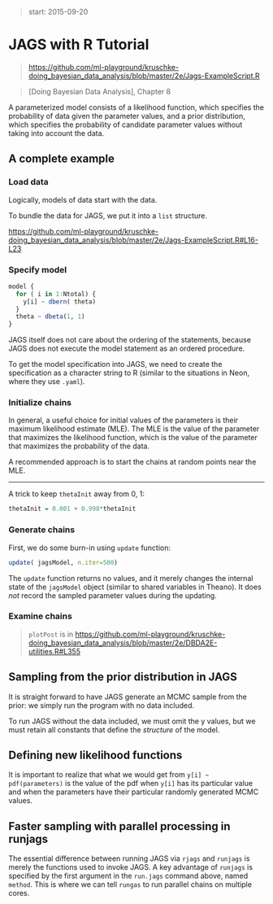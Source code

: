 <!-- toc -->

> start: 2015-09-20

# JAGS with R Tutorial

> https://github.com/ml-playground/kruschke-doing_bayesian_data_analysis/blob/master/2e/Jags-ExampleScript.R

> [Doing Bayesian Data Analysis], Chapter 8

A parameterized model consists of a likelihood function, which specifies the probability of data given the parameter values, and a prior distribution, which specifies the probability of candidate parameter values without taking into account the data. 

## A complete example

### Load data

Logically, models of data start with the data. 

To bundle the data for JAGS, we put it into a `list` structure. 

https://github.com/ml-playground/kruschke-doing_bayesian_data_analysis/blob/master/2e/Jags-ExampleScript.R#L16-L23

### Specify model
```r
model {
  for ( i in 1:Ntotal) {
    y[i] ~ dbern( theta)
  }
  theta ~ dbeta(1, 1)
}
```

JAGS itself does not care about the ordering of the statements, because JAGS does not execute the model statement as an ordered procedure. 

To get the model specification into JAGS, we need to create the specification as a character string to R (similar to the situations in Neon, where they use `.yaml`). 

### Initialize chains

In general, a useful choice for initial values of the parameters is their maximum likelihood estimate (MLE). The MLE is the value of the parameter that maximizes the likelihood function, which is the value of the parameter that maximizes the probability of the data. 

A recommended approach is to start the chains at random points near the MLE. 

---

A trick to keep `thetaInit` away from 0, 1:
```r
thetaInit = 0.001 + 0.998*thetaInit
```

### Generate chains
First, we do some burn-in using `update` function:
```r
update( jagsModel, n.iter=500)
```
The `update` function returns no values, and it merely changes the internal state of the `jagsModel` object (similar to shared variables in Theano). It does *not* record the sampled parameter values during the updating. 

### Examine chains

> `plotPost` is in https://github.com/ml-playground/kruschke-doing_bayesian_data_analysis/blob/master/2e/DBDA2E-utilities.R#L355

## Sampling from the prior distribution in JAGS

It is straight forward to have JAGS generate an MCMC sample from the prior: we simply run the program with no data included. 

To run JAGS without the data included, we must omit the y values, but we must retain all constants that define the *structure* of the model. 

## Defining new likelihood functions
It is important to realize that what we would get from `y[i] ~ pdf(parameters)` is the value of the pdf when `y[i]` has its particular value and when the parameters have their particular randomly generated MCMC values. 

## Faster sampling with parallel processing in runjags

The essential difference between running JAGS via `rjags` and `runjags` is merely the functions used to invoke JAGS. A key advantage of `runjags` is specified by the first argument in the `run.jags` command above, named `method`. This is where we can tell `rungas` to run parallel chains on multiple cores. 